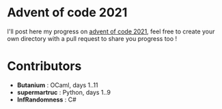 # Advent of code 2021
I'll post here my progress on [advent of code 2021](https://adventofcode.com/2021), feel free to create your own directory with a pull request to share you progress too !

# Contributors
- **Butanium** : OCaml, days 1..11
- **supermartruc** : Python, days 1..9
- **InfRandomness** : C#
